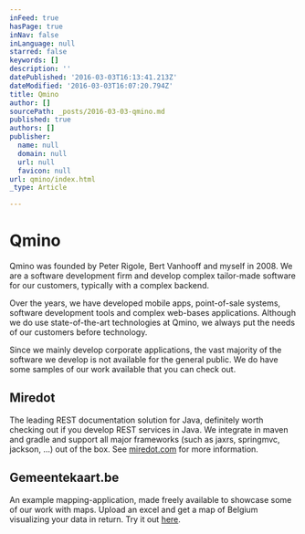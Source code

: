 ```yaml
---
inFeed: true
hasPage: true
inNav: false
inLanguage: null
starred: false
keywords: []
description: ''
datePublished: '2016-03-03T16:13:41.213Z'
dateModified: '2016-03-03T16:07:20.794Z'
title: Qmino
author: []
sourcePath: _posts/2016-03-03-qmino.md
published: true
authors: []
publisher:
  name: null
  domain: null
  url: null
  favicon: null
url: qmino/index.html
_type: Article

---
```

# Qmino

Qmino was founded by Peter Rigole, Bert Vanhooff and myself in 2008\. We are a software development firm and develop complex tailor-made software for our customers, typically with a complex backend.

Over the years, we have developed mobile apps, point-of-sale systems, software development tools and complex web-bases applications. Although we do use state-of-the-art technologies at Qmino, we always put the needs of our customers before technology. 

Since we mainly develop corporate applications, the vast majority of the software we develop is not available for the general public. We do have some samples of our work available that you can check out.

## Miredot

The leading REST documentation solution for Java, definitely worth checking out if you develop REST services in Java. We integrate in maven and gradle and support all major frameworks (such as jaxrs, springmvc, jackson, ...) out of the box. See [miredot.com][0] for more information.

## Gemeentekaart.be

An example mapping-application, made freely available to showcase some of our work with maps. Upload an excel and get a map of Belgium visualizing your data in return. Try it out [here][1].

[0]: http://www.miredot.com/
[1]: http://www.gemeentekaart.be/